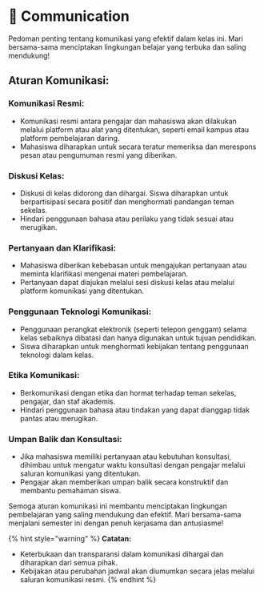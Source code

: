 # 💬 Communication

Pedoman penting tentang komunikasi yang efektif dalam kelas ini. Mari bersama-sama menciptakan lingkungan belajar yang terbuka dan saling mendukung!

## **Aturan Komunikasi:**

### **Komunikasi Resmi:**

* Komunikasi resmi antara pengajar dan mahasiswa akan dilakukan melalui platform atau alat yang ditentukan, seperti email kampus atau platform pembelajaran daring.
* Mahasiswa diharapkan untuk secara teratur memeriksa dan merespons pesan atau pengumuman resmi yang diberikan.

### **Diskusi Kelas:**

* Diskusi di kelas didorong dan dihargai. Siswa diharapkan untuk berpartisipasi secara positif dan menghormati pandangan teman sekelas.
* Hindari penggunaan bahasa atau perilaku yang tidak sesuai atau merugikan.

### **Pertanyaan dan Klarifikasi:**

* Mahasiswa diberikan kebebasan untuk mengajukan pertanyaan atau meminta klarifikasi mengenai materi pembelajaran.
* Pertanyaan dapat diajukan melalui sesi diskusi kelas atau melalui platform komunikasi yang ditentukan.

### **Penggunaan Teknologi Komunikasi:**

* Penggunaan perangkat elektronik (seperti telepon genggam) selama kelas sebaiknya dibatasi dan hanya digunakan untuk tujuan pendidikan.
* Siswa diharapkan untuk menghormati kebijakan tentang penggunaan teknologi dalam kelas.

### **Etika Komunikasi:**

* Berkomunikasi dengan etika dan hormat terhadap teman sekelas, pengajar, dan staf akademis.
* Hindari penggunaan bahasa atau tindakan yang dapat dianggap tidak pantas atau merugikan.

### **Umpan Balik dan Konsultasi:**

* Jika mahasiswa memiliki pertanyaan atau kebutuhan konsultasi, dihimbau untuk mengatur waktu konsultasi dengan pengajar melalui saluran komunikasi yang ditentukan.
* Pengajar akan memberikan umpan balik secara konstruktif dan membantu pemahaman siswa.

Semoga aturan komunikasi ini membantu menciptakan lingkungan pembelajaran yang saling mendukung dan efektif. Mari bersama-sama menjalani semester ini dengan penuh kerjasama dan antusiasme!

{% hint style="warning" %}
**Catatan:**

* Keterbukaan dan transparansi dalam komunikasi dihargai dan diharapkan dari semua pihak.
* Kebijakan atau perubahan jadwal akan diumumkan secara jelas melalui saluran komunikasi resmi.
{% endhint %}
